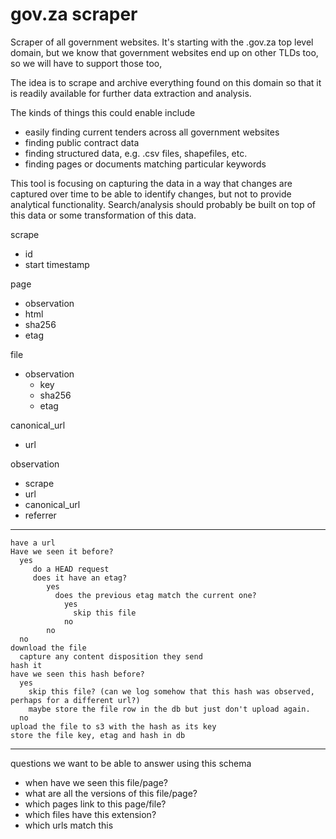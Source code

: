 # gov.za scraper

Scraper of all government websites. It's starting with the .gov.za top level
domain, but we know that government websites end up on other TLDs too, so we will
have to support those too,

The idea is to scrape and archive everything found on this domain so that it is
readily available for further data extraction and analysis.

The kinds of things this could enable include

- easily finding current tenders across all government websites
- finding public contract data
- finding structured data, e.g. .csv files, shapefiles, etc.
- finding pages or documents matching particular keywords

This tool is focusing on capturing the data in a way that changes are captured
over time to be able to identify changes, but not to provide analytical
functionality. Search/analysis should probably be built on top of this data or
some transformation of this data.


scrape

  - id
  - start timestamp


page

  - observation
  - html
  - sha256
  - etag


file

- observation
  - key
  - sha256
  - etag


canonical_url

  - url


observation

  - scrape
  - url
  - canonical_url
  - referrer

-----

    have a url
    Have we seen it before?
      yes
         do a HEAD request
         does it have an etag?
            yes
              does the previous etag match the current one?
                yes
                  skip this file
                no
            no
      no
    download the file
      capture any content disposition they send
    hash it
    have we seen this hash before?
      yes
        skip this file? (can we log somehow that this hash was observed, perhaps for a different url?)
        maybe store the file row in the db but just don't upload again.
      no
    upload the file to s3 with the hash as its key
    store the file key, etag and hash in db

-----

questions we want to be able to answer using this schema

- when have we seen this file/page?
- what are all the versions of this file/page?
- which pages link to this page/file?
- which files have this extension?
- which urls match this